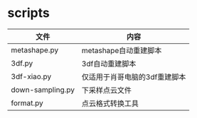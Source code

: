 # scripts

| 文件                | 内容            |
|-------------------|---------------| 
| metashape.py      | metashape自动重建脚本 | 
| 3df.py            | 3df自动重建脚本     | 
| 3df-xiao.py       | 仅适用于肖哥电脑的3df重建脚本 | 
| down-sampling.py  | 下采样点云文件       | 
| format.py         | 点云格式转换工具      |
